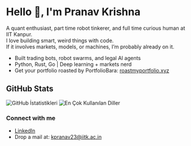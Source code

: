 # Hello 👋, I'm Pranav Krishna

A quant enthusiast, part time robot tinkerer, and full time curious human at IIT Kanpur.  
I love building smart, weird things with code.  
If it involves markets, models, or machines, I’m probably already on it.

- Built trading bots, robot swarms, and legal AI agents  
- Python, Rust, Go | Deep learning + markets nerd  
- Get your portfolio roasted by PortfolioBara: [roastmyportfolio.xyz](https://roastmyportfolio.xyz)

## GitHub Stats

<img src="https://github-readme-stats.vercel.app/api?username=PranavKrishna6939&show_icons=true&count_private=true&theme=dark" alt="GitHub İstatistikleri" />

<img src="https://github-readme-stats.vercel.app/api/top-langs/?username=PranavKrishna6939&layout=compact&theme=dark" alt="En Çok Kullanılan Diller" />

### Connect with me  
- [LinkedIn](https://www.linkedin.com/in/pranav-krishna-247889224/)  
- Drop a mail at: kpranav23@iitk.ac.in
